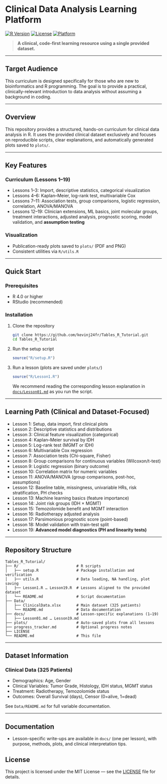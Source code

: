 # Clinical Data Analysis Learning Platform
[![R Version](https://img.shields.io/badge/R-4.0%2B-blue.svg)](https://www.r-project.org/)
[![License](https://img.shields.io/badge/License-MIT-green.svg)](LICENSE)
[![Platform](https://img.shields.io/badge/Platform-Windows%20%7C%20macOS%20%7C%20Linux-lightgrey.svg)](https://www.r-project.org/)

> **A clinical, code-first learning resource using a single provided dataset.**

---

## Target Audience

This curriculum is designed specifically for those who are new to bioinformatics and R programming. The goal is to provide a practical, clinically-relevant introduction to data analysis without assuming a background in coding.

---

## Overview

This repository provides a structured, hands-on curriculum for clinical data analysis in R. It uses the provided clinical dataset exclusively and focuses on reproducible scripts, clear explanations, and automatically generated plots saved to `plots/`.

---

## Key Features

### Curriculum (Lessons 1–19)
- Lessons 1–3: Import, descriptive statistics, categorical visualization
- Lessons 4–6: Kaplan–Meier, log-rank test, multivariable Cox
- Lessons 7–11: Association tests, group comparisons, logistic regression, correlation, ANOVA/MANOVA
- Lessons 12–19: Clinician extensions, ML basics, joint molecular groups, treatment interactions, adjusted analysis, prognostic scoring, model validation, and **assumption testing**

### Visualization
- Publication-ready plots saved to `plots/` (PDF and PNG)
- Consistent utilities via `R/utils.R`

---

## Quick Start

### Prerequisites
- R 4.0 or higher
- RStudio (recommended)

### Installation

1. Clone the repository
   ```bash
   git clone https://github.com/kevinj24fr/Tables_R_Tutorial.git
   cd Tables_R_Tutorial
   ```

2. Run the setup script
   ```r
   source("R/setup.R")
   ```

3. Run a lesson (plots are saved under `plots/`)
   ```r
   source("R/Lesson1.R")
   ```
   We recommend reading the corresponding lesson explanation in [`docs/Lesson01.md`](docs/Lesson01.md) as you run the script.

---

## Learning Path (Clinical and Dataset-Focused)
- Lesson 1: Setup, data import, first clinical plots
- Lesson 2: Descriptive statistics and distributions
- Lesson 3: Clinical feature visualization (categorical)
- Lesson 4: Kaplan–Meier survival by IDH
- Lesson 5: Log-rank test (MGMT or IDH)
- Lesson 6: Multivariable Cox regression
- Lesson 7: Association tests (Chi-square, Fisher)
- Lesson 8: Group comparisons for continuous variables (Wilcoxon/t-test)
- Lesson 9: Logistic regression (binary outcome)
- Lesson 10: Correlation matrix for numeric variables
- Lesson 11: ANOVA/MANOVA (group comparisons, post-hoc, assumptions)
- Lesson 12: Baseline table, missingness, univariable HRs, risk stratification, PH checks
- Lesson 13: Machine learning basics (feature importance)
- Lesson 14: Joint risk groups (IDH × MGMT)
- Lesson 15: Temozolomide benefit and MGMT interaction
- Lesson 16: Radiotherapy adjusted analysis
- Lesson 17: Parsimonious prognostic score (point-based)
- Lesson 18: Model validation with train-test split
- Lesson 19: **Advanced model diagnostics (PH and linearity tests)**

---

## Repository Structure

```
Tables_R_Tutorial/
├── R/                          # R scripts
│   ├── setup.R                 # Package installation and verification
│   ├── utils.R                 # Data loading, NA handling, plot saving
│   ├── Lesson1.R … Lesson19.R  # Lessons aligned to the provided dataset
│   └── README.md               # Script documentation
├── Data/
│   ├── ClinicalData.xlsx       # Main dataset (325 patients)
│   └── README.md               # Data documentation
├── docs/                       # Lesson-specific explanations (1–19)
│   ├── Lesson01.md … Lesson19.md
├── plots/                      # Auto-saved plots from all lessons
├── progress_tracker.md         # Optional progress notes
├── LICENSE
└── README.md                   # This file
```

---

## Dataset Information

### Clinical Data (325 Patients)
- Demographics: Age, Gender
- Clinical Variables: Tumor Grade, Histology, IDH status, MGMT status
- Treatment: Radiotherapy, Temozolomide status
- Outcomes: Overall Survival (days), Censor (0=alive, 1=dead)

See `Data/README.md` for full variable documentation.

---

## Documentation
- Lesson-specific write-ups are available in `docs/` (one per lesson), with purpose, methods, plots, and clinical interpretation tips.

## License

This project is licensed under the MIT License — see the [LICENSE](LICENSE) file for details.

